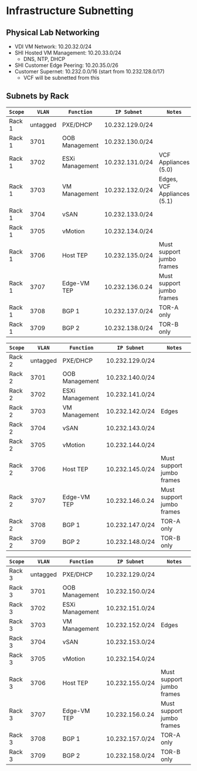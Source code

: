# Infrastructure Subnetting

## Physical Lab Networking

- VDI VM Network: 10.20.32.0/24
- SHI Hosted VM Management: 10.20.33.0/24
  - DNS, NTP, DHCP
- SHI Customer Edge Peering: 10.20.35.0/26
- Customer Supernet: 10.232.0.0/16 (start from 10.232.128.0/17)
  - VCF will be subnetted from this

## Subnets by Rack

| <code style="Yellow">Scope</code> | <code style="Yellow">VLAN</code> | <code style="Yellow">Function</code> | <code style="Yellow">IP Subnet</code> | <code style="Yellow">Notes</code> |
| --------------------------------- | -------------------------------- | ------------------------------------ | ------------------------------------- | --------------------------------- |
| Rack 1                            | untagged                         | PXE/DHCP                             | 10.232.129.0/24                       |                                   |
| Rack 1                            | 3701                             | OOB Management                       | 10.232.130.0/24                       |                                   |
| Rack 1                            | 3702                             | ESXi Management                      | 10.232.131.0/24                       | VCF Appliances (5.0)              |
| Rack 1                            | 3703                             | VM Management                        | 10.232.132.0/24                       | Edges, VCF Appliances (5.1)       |
| Rack 1                            | 3704                             | vSAN                                 | 10.232.133.0/24                       |                                   |
| Rack 1                            | 3705                             | vMotion                              | 10.232.134.0/24                       |                                   |
| Rack 1                            | 3706                             | Host TEP                             | 10.232.135.0/24                       | Must support jumbo frames         |
| Rack 1                            | 3707                             | Edge-VM TEP                          | 10.232.136.0.24                       | Must support jumbo frames         |
| Rack 1                            | 3708                             | BGP 1                                | 10.232.137.0/24                       | TOR-A only                        |
| Rack 1                            | 3709                             | BGP 2                                | 10.232.138.0/24                       | TOR-B only                        |

| <code style="Yellow">Scope</code> | <code style="Yellow">VLAN</code> | <code style="Yellow">Function</code> | <code style="Yellow">IP Subnet</code> | <code style="Yellow">Notes</code> |
| --------------------------------- | -------------------------------- | ------------------------------------ | ------------------------------------- | --------------------------------- |
| Rack 2                            | untagged                         | PXE/DHCP                             | 10.232.129.0/24                       |                                   |
| Rack 2                            | 3701                             | OOB Management                       | 10.232.140.0/24                       |                                   |
| Rack 2                            | 3702                             | ESXi Management                      | 10.232.141.0/24                       |                                   |
| Rack 2                            | 3703                             | VM Management                        | 10.232.142.0/24                       | Edges                             |
| Rack 2                            | 3704                             | vSAN                                 | 10.232.143.0/24                       |                                   |
| Rack 2                            | 3705                             | vMotion                              | 10.232.144.0/24                       |                                   |
| Rack 2                            | 3706                             | Host TEP                             | 10.232.145.0/24                       | Must support jumbo frames         |
| Rack 2                            | 3707                             | Edge-VM TEP                          | 10.232.146.0.24                       | Must support jumbo frames         |
| Rack 2                            | 3708                             | BGP 1                                | 10.232.147.0/24                       | TOR-A only                        |
| Rack 2                            | 3709                             | BGP 2                                | 10.232.148.0/24                       | TOR-B only                        |

| <code style="Yellow">Scope</code> | <code style="Yellow">VLAN</code> | <code style="Yellow">Function</code> | <code style="Yellow">IP Subnet</code> | <code style="Yellow">Notes</code> |
| --------------------------------- | -------------------------------- | ------------------------------------ | ------------------------------------- | --------------------------------- |
| Rack 3                            | untagged                         | PXE/DHCP                             | 10.232.129.0/24                       |                                   |
| Rack 3                            | 3701                             | OOB Management                       | 10.232.150.0/24                       |                                   |
| Rack 3                            | 3702                             | ESXi Management                      | 10.232.151.0/24                       |                                   |
| Rack 3                            | 3703                             | VM Management                        | 10.232.152.0/24                       | Edges                             |
| Rack 3                            | 3704                             | vSAN                                 | 10.232.153.0/24                       |                                   |
| Rack 3                            | 3705                             | vMotion                              | 10.232.154.0/24                       |                                   |
| Rack 3                            | 3706                             | Host TEP                             | 10.232.155.0/24                       | Must support jumbo frames         |
| Rack 3                            | 3707                             | Edge-VM TEP                          | 10.232.156.0.24                       | Must support jumbo frames         |
| Rack 3                            | 3708                             | BGP 1                                | 10.232.157.0/24                       | TOR-A only                        |
| Rack 3                            | 3709                             | BGP 2                                | 10.232.158.0/24                       | TOR-B only                        |
